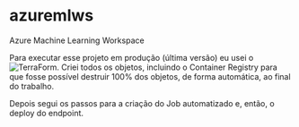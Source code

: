 # azuremlws
Azure Machine Learning Workspace

Para executar esse projeto em produção (última versão) eu usei o ![TerraForm](https://img.shields.io/badge/TerraForm-000?style=for-the-badge&logo=terraform&logoColor=0009FF).
Criei todos os objetos, incluindo o Container Registry para que fosse possível destruir 100% dos objetos, de forma automática, ao final do trabalho.

Depois segui os passos para a criação do Job automatizado e, então, o deploy do endpoint.
